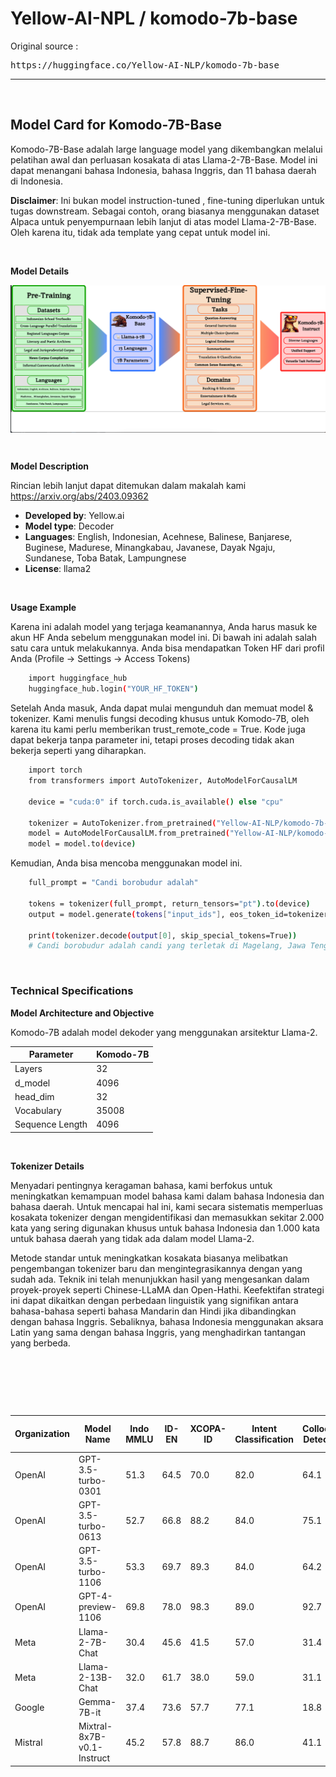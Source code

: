 # Yellow-AI-NPL / komodo-7b-base

Original source : 
<pre>https://huggingface.co/Yellow-AI-NLP/komodo-7b-base</pre>

---

&nbsp;

## Model Card for Komodo-7B-Base

Komodo-7B-Base adalah large language model yang dikembangkan melalui pelatihan awal dan perluasan kosakata di atas Llama-2-7B-Base. Model ini dapat menangani bahasa Indonesia, bahasa Inggris, dan 11 bahasa daerah di Indonesia.

**Disclaimer**: Ini bukan model instruction-tuned , fine-tuning diperlukan untuk tugas downstream. Sebagai contoh, orang biasanya menggunakan dataset Alpaca untuk penyempurnaan lebih lanjut di atas model Llama-2-7B-Base. Oleh karena itu, tidak ada template yang cepat untuk model ini.

&nbsp;

**Model Details**

<div align="center">
    <img src="./gambar-petunjuk/ss_komodo_7b_base_001.png" alt="ss_komodo_7b_base_001" style="display: block; margin: 0 auto;">
</div> 

&nbsp;

**Model Description**

Rincian lebih lanjut dapat ditemukan dalam makalah kami https://arxiv.org/abs/2403.09362
- **Developed by**: Yellow.ai
- **Model type**: Decoder
- **Languages**: English, Indonesian, Acehnese, Balinese, Banjarese, Buginese, Madurese, Minangkabau, Javanese, Dayak Ngaju, Sundanese, Toba Batak, Lampungnese
- **License**: llama2

&nbsp;

**Usage Example**

Karena ini adalah model yang terjaga keamanannya, Anda harus masuk ke akun HF Anda sebelum menggunakan model ini. Di bawah ini adalah salah satu cara untuk melakukannya. Anda bisa mendapatkan Token HF dari profil Anda (Profile -> Settings -> Access Tokens)

```bash
    import huggingface_hub
    huggingface_hub.login("YOUR_HF_TOKEN")
```

Setelah Anda masuk, Anda dapat mulai mengunduh dan memuat model & tokenizer. Kami menulis fungsi decoding khusus untuk Komodo-7B, oleh karena itu kami perlu memberikan trust_remote_code = True. Kode juga dapat bekerja tanpa parameter ini, tetapi proses decoding tidak akan bekerja seperti yang diharapkan.

```bash
    import torch
    from transformers import AutoTokenizer, AutoModelForCausalLM

    device = "cuda:0" if torch.cuda.is_available() else "cpu"

    tokenizer = AutoTokenizer.from_pretrained("Yellow-AI-NLP/komodo-7b-base",trust_remote_code=True)
    model = AutoModelForCausalLM.from_pretrained("Yellow-AI-NLP/komodo-7b-base",trust_remote_code=True)
    model = model.to(device)
```
Kemudian, Anda bisa mencoba menggunakan model ini.
```bash
    full_prompt = "Candi borobudur adalah"

    tokens = tokenizer(full_prompt, return_tensors="pt").to(device)
    output = model.generate(tokens["input_ids"], eos_token_id=tokenizer.eos_token_id)

    print(tokenizer.decode(output[0], skip_special_tokens=True))
    # Candi borobudur adalah candi yang terletak di Magelang, Jawa Tengah.
```

&nbsp;

### Technical Specifications
**Model Architecture and Objective**<br />

Komodo-7B adalah model dekoder yang menggunakan arsitektur Llama-2.

 **Parameter**   | **Komodo\-7B** 
-----------------|----------------
 Layers          | 32             
 d\_model        | 4096           
 head\_dim       | 32             
 Vocabulary      | 35008          
 Sequence Length | 4096      

&nbsp;

**Tokenizer Details**

Menyadari pentingnya keragaman bahasa, kami berfokus untuk meningkatkan kemampuan model bahasa kami dalam bahasa Indonesia dan bahasa daerah. Untuk mencapai hal ini, kami secara sistematis memperluas kosakata tokenizer dengan mengidentifikasi dan memasukkan sekitar 2.000 kata yang sering digunakan khusus untuk bahasa Indonesia dan 1.000 kata untuk bahasa daerah yang tidak ada dalam model Llama-2.

Metode standar untuk meningkatkan kosakata biasanya melibatkan pengembangan tokenizer baru dan mengintegrasikannya dengan yang sudah ada. Teknik ini telah menunjukkan hasil yang mengesankan dalam proyek-proyek seperti Chinese-LLaMA dan Open-Hathi. Keefektifan strategi ini dapat dikaitkan dengan perbedaan linguistik yang signifikan antara bahasa-bahasa seperti bahasa Mandarin dan Hindi jika dibandingkan dengan bahasa Inggris. Sebaliknya, bahasa Indonesia menggunakan aksara Latin yang sama dengan bahasa Inggris, yang menghadirkan tantangan yang berbeda.



&nbsp;

&nbsp;

&nbsp;

| **Organization** | **Model Name**             | **Indo MMLU** | **ID-EN** | **XCOPA-ID** | **Intent Classification** | **Colloquial Detection** | **NusaX-Senti** | **ID-Hate Speech** | **TydiQA-ID** |
|------------------|----------------------------|---------------|-----------|--------------|---------------------------|--------------------------|-----------------|--------------------|---------------|
| OpenAI           | GPT-3.5-turbo-0301         | 51.3          | 64.5      | 70.0         | 82.0                      | 64.1                     | 47.2            | 68.0               | 85.3          |
| OpenAI           | GPT-3.5-turbo-0613         | 52.7          | 66.8      | 88.2         | 84.0                      | 75.1                     | 63.3            | 63.7               | 86.4          |
| OpenAI           | GPT-3.5-turbo-1106         | 53.3          | 69.7      | 89.3         | 84.0                      | 64.2                     | 59.8            | 56.6               | 88.0          |
| OpenAI           | GPT-4-preview-1106         | 69.8          | 78.0      | 98.3         | 89.0                      | 92.7                     | 66.1            | 73.4               | 72.0          |
| Meta             | Llama-2-7B-Chat            | 30.4          | 45.6      | 41.5         | 57.0                      | 31.4                     | 2.9             | 41.3               | 11.7          |
| Meta             | Llama-2-13B-Chat           | 32.0          | 61.7      | 38.0         | 59.0                      | 31.1                     | 58.7            | 57.2               | 71.9          |
| Google           | Gemma-7B-it                | 37.4          | 73.6      | 57.7         | 77.1                      | 18.8                     | 44.2            | 54.8               | 73.3          |
| Mistral          | Mixtral-8x7B-v0.1-Instruct | 45.2          | 57.8      | 88.7         | 86.0                      | 41.1                     | 52.8            | 68.8               | 90.3          |


